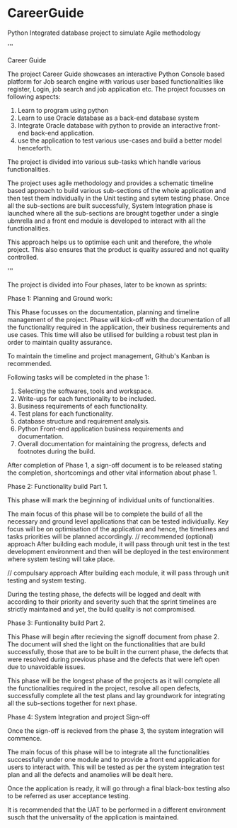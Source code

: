 # CareerGuide
Python Integrated database project to simulate Agile methodology


'''

Career Guide

The project Career Guide showcases an interactive Python Console based platform for Job search engine
with various user based functionalities like register, Login, job search and job application etc.
The project focusses on following aspects:

1. Learn to program using python
2. Learn to use Oracle database as a back-end database system
3. Integrate Oracle database with python to provide an interactive front-end back-end application.
4. use the application to test various use-cases and build a better model henceforth.

The project is divided into various sub-tasks which handle various functionalities.

The project uses agile methodology and provides a schematic timeline based approach to build various sub-sections of the whole application and then
test them individually in the Unit testing and sytem testing phase. Once all the sub-sections are built successfully, System Integration phase 
is launched where all the sub-sections are brought together under a single ubmrella and a 
front end module is developed to interact with all the functionalities. 

This approach helps us to optimise each unit and therefore, the whole project. This also ensures that the product is quality assured and not quality controlled.

'''

The project is divided into Four phases, later to be known as sprints:

Phase 1: Planning and Ground work:

This Phase focusses on the documentation, planning and timeline management of the project.
Phase will kick-off with the documentation of all the functionality required in the application, their business requirements and use cases.
This time will also be utilised for building a robust test plan in order to maintain quality assurance. 

To maintain the timeline and project management, Github's Kanban is recommended.

Following tasks will be completed in the phase 1:

1. Selecting the softwares, tools and workspace.
2. Write-ups for each functionality to be included.
3. Business requirements of each functionality.
4. Test plans for each functionality.
5. database structure and requirement analysis.
6. Python Front-end application business requirements and documentation.
7. Overall documentation for maintaining the progress, defects and footnotes during the build.


After completion of Phase 1, a sign-off document is to be released stating the completion, shortcomings and other vital information about phase 1.

Phase 2: Functionality build Part 1.

This phase will mark the beginning of individual units of functionalities. 

The main focus of this phase will be to complete the build of all the necessary and ground level applications that can be tested individually.
Key focus will be on optimisation of the application and hence, the timelines and tasks priorities will be planned accordingly.
// recommended (optional) approach
After building each module, it will pass through unit test in the test development environment and then will be deployed in the test environment 
where system testing will take place.  

// compulsary approach
After building each module, it will pass through unit testing and system testing.

During the testing phase, the defects will be logged and dealt with according to their priority and severity such that the sprint timelines are 
strictly maintained and yet, the build quality is not compromised.   

Phase 3: Funtionality build Part 2.

This Phase will begin after recieving the signoff document from phase 2. 
The document will shed the light on the functionalities that are build successfully,
those that are to be built in the current phase, the defects that were resolved during 
previous phase and the defects that were left open due to unavoidable issues.

This phase will be the longest phase of the projects as it will complete all the functionalities required in the project,
resolve all open defects, successfully complete all the test plans and lay groundwork for integrating all the sub-sections together for next phase.


Phase 4: System Integration and project Sign-off

Once the sign-off is recieved from the phase 3, the system integration will commence.

The main focus of this phase will be to integrate all the functionalities successfully under one module and to provide a front end application
for users to interact with. This will be tested as per the system integration test plan and all the defects and anamolies will be dealt here.

Once the application is ready, it will go through a final black-box testing also to be referred as user acceptance testing. 

It is recommended that the UAT to be performed in a different environment susch that the universality of the application is maintained.



